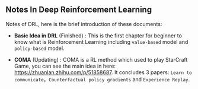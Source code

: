 ## Notes In Deep Reinforcement Learning

 Notes of DRL, here is the brief introduction of these documents:<br>
* **Basic Idea in DRL** (Finished) :  This is the first chapter for beginner to know what is Reinforcement Learning including `value-based` model and `policy-based` model.

* **COMA** (Updating) : COMA is a RL method which used to play StarCraft Game, you can see the main idea in here: https://zhuanlan.zhihu.com/p/51858687. It concludes 3 papers: `Learn to communicate`，`Counterfactual policy gradients` and `Experience Replay`.

